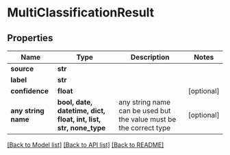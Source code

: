 # MultiClassificationResult


## Properties
Name | Type | Description | Notes
------------ | ------------- | ------------- | -------------
**source** | **str** |  | 
**label** | **str** |  | 
**confidence** | **float** |  | [optional] 
**any string name** | **bool, date, datetime, dict, float, int, list, str, none_type** | any string name can be used but the value must be the correct type | [optional]

[[Back to Model list]](../README.md#documentation-for-models) [[Back to API list]](../README.md#documentation-for-api-endpoints) [[Back to README]](../README.md)


